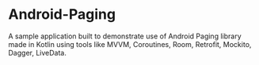 # Android-Paging
A sample application built to demonstrate use of Android Paging library made in Kotlin using tools like MVVM, Coroutines, Room, Retrofit, Mockito, Dagger, LiveData.
